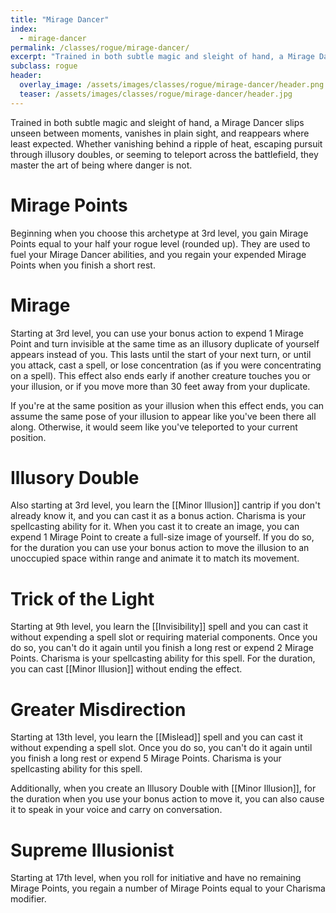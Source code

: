 ```yaml
---
title: "Mirage Dancer"
index:
  - mirage-dancer
permalink: /classes/rogue/mirage-dancer/
excerpt: "Trained in both subtle magic and sleight of hand, a Mirage Dancer slips unseen between moments, vanishes in plain sight, and reappears where least expected."
subclass: rogue
header:
  overlay_image: /assets/images/classes/rogue/mirage-dancer/header.png
  teaser: /assets/images/classes/rogue/mirage-dancer/header.jpg
---
```

Trained in both subtle magic and sleight of hand, a Mirage Dancer slips unseen between moments, vanishes in plain sight, and reappears where least expected. Whether vanishing behind a ripple of heat, escaping pursuit through illusory doubles, or seeming to teleport across the battlefield, they master the art of being where danger is not.

# Mirage Points
Beginning when you choose this archetype at 3rd level, you gain Mirage Points equal to your half your rogue level (rounded up). They are used to fuel your Mirage Dancer abilities, and you regain your expended Mirage Points when you finish a short rest.

# Mirage
Starting at 3rd level, you can use your bonus action to expend 1 Mirage Point and turn invisible at the same time as an illusory duplicate of yourself appears instead of you. This lasts until the start of your next turn, or until you attack, cast a spell, or lose concentration (as if you were concentrating on a spell). This effect also ends early if another creature touches you or your illusion, or if you move more than 30 feet away from your duplicate.

If you're at the same position as your illusion when this effect ends, you can assume the same pose of your illusion to appear like you've been there all along. Otherwise, it would seem like you've teleported to your current position.

# Illusory Double
Also starting at 3rd level, you learn the [[Minor Illusion]] cantrip if you don't already know it, and you can cast it as a bonus action. Charisma is your spellcasting ability for it. When you cast it to create an image, you can expend 1 Mirage Point to create a full-size image of yourself. If you do so, for the duration you can use your bonus action to move the illusion to an unoccupied space within range and animate it to match its movement.

# Trick of the Light
Starting at 9th level, you learn the [[Invisibility]] spell and you can cast it without expending a spell slot or requiring material components. Once you do so, you can't do it again until you finish a long rest or expend 2 Mirage Points. Charisma is your spellcasting ability for this spell. For the duration, you can cast [[Minor Illusion]] without ending the effect.

# Greater Misdirection
Starting at 13th level, you learn the [[Mislead]] spell and you can cast it without expending a spell slot. Once you do so, you can't do it again until you finish a long rest or expend 5 Mirage Points. Charisma is your spellcasting ability for this spell.

Additionally, when you create an Illusory Double with [[Minor Illusion]], for the duration when you use your bonus action to move it, you can also cause it to speak in your voice and carry on conversation.

# Supreme Illusionist
Starting at 17th level, when you roll for initiative and have no remaining Mirage Points, you regain a number of Mirage Points equal to your Charisma modifier.